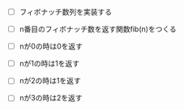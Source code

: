 - [ ] フィボナッチ数列を実装する

- [ ] n番目のフィボナッチ数を返す関数fib(n)をつくる
- [ ] nが0の時は0を返す
- [ ] nが1の時は1を返す
- [ ] nが2の時は1を返す
- [ ] nが3の時は2を返す